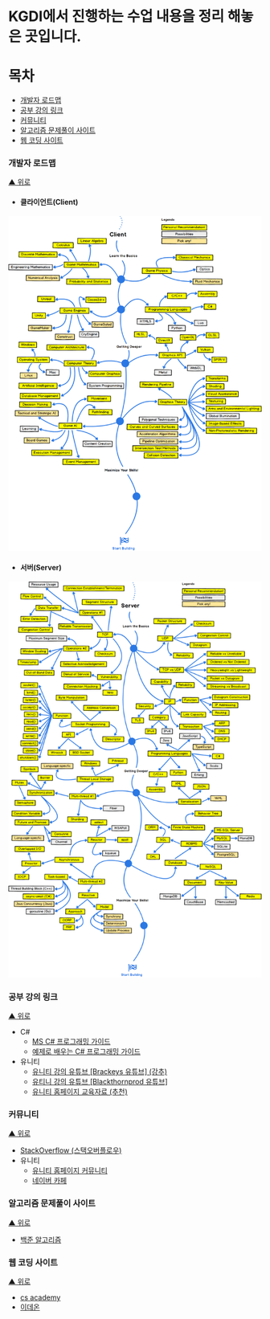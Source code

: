KGDI에서 진행하는 수업 내용을 정리 해놓은 곳입니다.
========================================
# 목차
* [개발자 로드맵](#개발자-로드맵)
* [공부 강의 링크](#공부-강의-링크)
* [커뮤니티](#커뮤니티)
* [알고리즘 문제풀이 사이트](#알고리즘-문제풀이-사이트)
* [웹 코딩 사이트](#웹-코딩-사이트)


### 개발자 로드맵
[▲ 위로](#목차)

* #### 클라이언트(Client)
![Client](/Client.png)
* #### 서버(Server)
![Server](/Server.png)

### 공부 강의 링크
[▲ 위로](#목차)

* C#
  - [MS C# 프로그래밍 가이드](https://docs.microsoft.com/ko-kr/dotnet/csharp/programming-guide/)
  - [예제로 배우는 C# 프로그래밍 가이드](http://www.csharpstudy.com/Default.aspx)
* 유니티
  - [유니티 강의 유튜브 [Brackeys 유튜브] (강추)](https://www.youtube.com/channel/UCYbK_tjZ2OrIZFBvU6CCMiA)
  - [유티니 강의 유튜브 [Blackthornprod 유튜브]](https://www.youtube.com/channel/UC9Z1XWw1kmnvOOFsj6Bzy2g)
  - [유니티 홈페이지 교육자료 (추천)](https://unity3d.com/kr/learn)


### 커뮤니티
[▲ 위로](#목차)

* [StackOverflow (스택오버플로우)](https://stackoverflow.com/)
* 유니티
  - [유니티 홈페이지 커뮤니티](https://unity3d.com/kr/community/korea)
  - [네이버 카페](http://cafe.naver.com/unityhub)

### 알고리즘 문제풀이 사이트
[▲ 위로](#목차)

* [백준 알고리즘](https://www.acmicpc.net/)

### 웹 코딩 사이트
[▲ 위로](#목차)

* [cs academy](https://csacademy.com/workspace)
* [이데온](https://ideone.com/)
